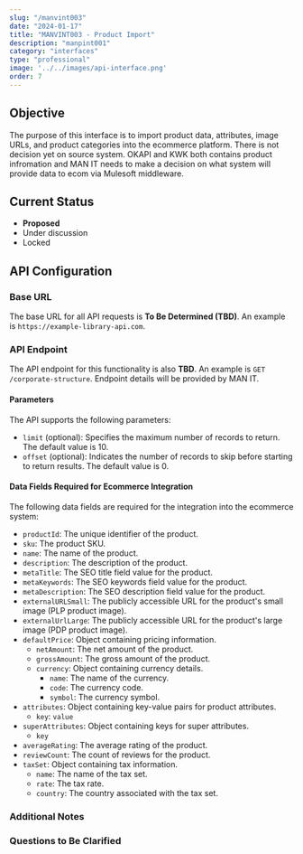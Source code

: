 ```yaml
---
slug: "/manvint003"
date: "2024-01-17"
title: "MANVINT003 - Product Import"
description: "manpint001"
category: "interfaces"
type: "professional"
image: '../../images/api-interface.png'
order: 7
---
```


## Objective

The purpose of this interface is to import product data, attributes, image URLs, and product categories into the ecommerce platform.
There is not decision yet on source system. OKAPI and KWK both contains product infromation and MAN IT needs to make a decision on what system will provide data to ecom via Mulesoft middleware.

## Current Status

- **Proposed**
- Under discussion
- Locked

## API Configuration

### Base URL

The base URL for all API requests is **To Be Determined (TBD)**. An example is `https://example-library-api.com`.

### API Endpoint

The API endpoint for this functionality is also **TBD**. An example is `GET /corporate-structure`. Endpoint details will be provided by MAN IT.

#### Parameters

The API supports the following parameters:

- `limit` (optional): Specifies the maximum number of records to return. The default value is 10.
- `offset` (optional): Indicates the number of records to skip before starting to return results. The default value is 0.

#### Data Fields Required for Ecommerce Integration

The following data fields are required for the integration into the ecommerce system:

- `productId`: The unique identifier of the product.
- `sku`: The product SKU.
- `name`: The name of the product.
- `description`: The description of the product.
- `metaTitle`: The SEO title field value for the product.
- `metaKeywords`: The SEO keywords field value for the product.
- `metaDescription`: The SEO description field value for the product.
- `externalURLSmall`: The publicly accessible URL for the product's small image (PLP product image).
- `externalUrlLarge`: The publicly accessible URL for the product's large image (PDP product image).
- `defaultPrice`: Object containing pricing information.
  - `netAmount`: The net amount of the product.
  - `grossAmount`: The gross amount of the product.
  - `currency`: Object containing currency details.
    - `name`: The name of the currency.
    - `code`: The currency code.
    - `symbol`: The currency symbol.
- `attributes`: Object containing key-value pairs for product attributes.
  - `key`: `value`
- `superAttributes`: Object containing keys for super attributes.
  - `key`
- `averageRating`: The average rating of the product.
- `reviewCount`: The count of reviews for the product.
- `taxSet`: Object containing tax information.
  - `name`: The name of the tax set.
  - `rate`: The tax rate.
  - `country`: The country associated with the tax set.

### Additional Notes

### Questions to Be Clarified
